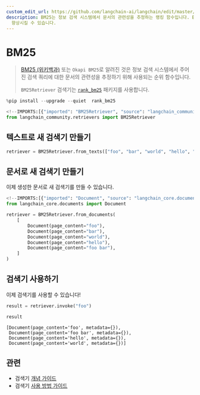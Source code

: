 ```yaml
---
custom_edit_url: https://github.com/langchain-ai/langchain/edit/master/docs/docs/integrations/retrievers/bm25.ipynb
description: BM25는 정보 검색 시스템에서 문서의 관련성을 추정하는 랭킹 함수입니다. BM25Retriever를 사용하여 검색 결과를
  향상시킬 수 있습니다.
---
```


# BM25

> [BM25 (위키백과)](https://en.wikipedia.org/wiki/Okapi_BM25) 또는 `Okapi BM25`로 알려진 것은 정보 검색 시스템에서 주어진 검색 쿼리에 대한 문서의 관련성을 추정하기 위해 사용되는 순위 함수입니다.
> 
> `BM25Retriever` 검색기는 [`rank_bm25`](https://github.com/dorianbrown/rank_bm25) 패키지를 사용합니다.

```python
%pip install --upgrade --quiet  rank_bm25
```


```python
<!--IMPORTS:[{"imported": "BM25Retriever", "source": "langchain_community.retrievers", "docs": "https://api.python.langchain.com/en/latest/retrievers/langchain_community.retrievers.bm25.BM25Retriever.html", "title": "BM25"}]-->
from langchain_community.retrievers import BM25Retriever
```


## 텍스트로 새 검색기 만들기

```python
retriever = BM25Retriever.from_texts(["foo", "bar", "world", "hello", "foo bar"])
```


## 문서로 새 검색기 만들기

이제 생성한 문서로 새 검색기를 만들 수 있습니다.

```python
<!--IMPORTS:[{"imported": "Document", "source": "langchain_core.documents", "docs": "https://api.python.langchain.com/en/latest/documents/langchain_core.documents.base.Document.html", "title": "BM25"}]-->
from langchain_core.documents import Document

retriever = BM25Retriever.from_documents(
    [
        Document(page_content="foo"),
        Document(page_content="bar"),
        Document(page_content="world"),
        Document(page_content="hello"),
        Document(page_content="foo bar"),
    ]
)
```


## 검색기 사용하기

이제 검색기를 사용할 수 있습니다!

```python
result = retriever.invoke("foo")
```


```python
result
```


```output
[Document(page_content='foo', metadata={}),
 Document(page_content='foo bar', metadata={}),
 Document(page_content='hello', metadata={}),
 Document(page_content='world', metadata={})]
```


## 관련

- 검색기 [개념 가이드](/docs/concepts/#retrievers)
- 검색기 [사용 방법 가이드](/docs/how_to/#retrievers)
